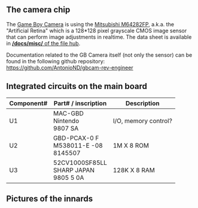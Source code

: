 The camera chip
---------------

The [Game Boy Camera](Gameboy_Camera "wikilink") is using the [Mitsubishi
M64282FP](Mitsubishi_M64282FP "wikilink"), a.k.a. the \"Artificial
Retina\" which is a 128\*128 pixel grayscale CMOS image sensor that can
perform image adjustments in realtime. The data sheet is available in
[**/docs/misc/** of the file hub](http://gbdev.gg8.se/files/docs/misc/).

Documentation related to the GB Camera itself (not only the sensor) can
be found in the following github repository:
<https://github.com/AntonioND/gbcam-rev-engineer>

Integrated circuits on the main board
-------------------------------------

| Component\# | Part\# / inscription                       | Description          |
|-------------|--------------------------------------------|----------------------|
| U1          | MAC-GBD<br>Nintendo<br>9807 SA             | I/O, memory control? |
| U2          | GBD-PCAX-0 F<br>M538011-E -08<br>8145507   | 1M X 8 ROM           |
| U3          | 52CV1000SF85LL<br>SHARP JAPAN<br>9805 5 0A | 128K X 8 RAM         |

Pictures of the innards
-----------------------

